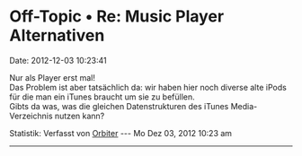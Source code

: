 Off-Topic • Re: Music Player Alternativen
=========================================

Date: 2012-12-03 10:23:41

Nur als Player erst mal!\
Das Problem ist aber tatsächlich da: wir haben hier noch diverse alte
iPods für die man ein iTunes braucht um sie zu befüllen.\
Gibts da was, was die gleichen Datenstrukturen des iTunes
Media-Verzeichnis nutzen kann?

Statistik: Verfasst von
[Orbiter](http://forum.yacy-websuche.de/memberlist.php?mode=viewprofile&u=2)
--- Mo Dez 03, 2012 10:23 am

------------------------------------------------------------------------
